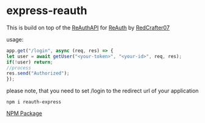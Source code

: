 # express-reauth

This is build on top of the [ReAuthAPI](https://github.com/RedCrafter07/Re-Auth-API) for [ReAuth](https://auth.redcrafter07.de/) by [RedCrafter07](https://github.com/RedCrafter07/)

usage:
```javascript
app.get("/login", async (req, res) => {
let user = await getUser("<your-token>", "<your-id>", req, res);
if(!user) return;
//process
res.send("Authorized");
});
```

please note, that you need to set /login to the redirect url of your application

```
npm i reauth-express
```

[NPM Package](https://www.npmjs.com/package/reauth-express)